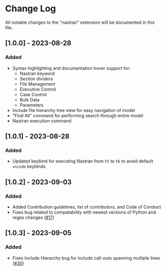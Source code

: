 # Change Log

All notable changes to the "nastran" extension will be documented in this file.

## [1.0.0] - 2023-08-28

### Added

- Syntax highlighting and documentation hover support for:
  - Nastran keyword
  - Section dividers
  - File Management
  - Executive Control
  - Case Control
  - Bulk Data
  - Parameters
- Include file hierarchy tree view for easy navigation of model
- "Find All" command for performing search through entire model
- Nastran execution command

## [1.0.1] - 2023-08-28

### Added

- Updated keybind for executing Nastran from `F5` to `F6` to avoid default `vscode` keybinds

## [1.0.2] - 2023-09-03

### Added

- Added Contribution guidelines, list of contributors, and Code of Conduct
- Fixes bug related to compatability with newest versions of Python and regex changes ([#17](https://github.com/dmarc3/vscode-nastran/issues/17))

## [1.0.3] - 2023-09-05

### Added

- Fixes Include Hierarchy bug for include call-outs spanning multiple lines ([#30](https://github.com/dmarc3/vscode-nastran/issues/30))
